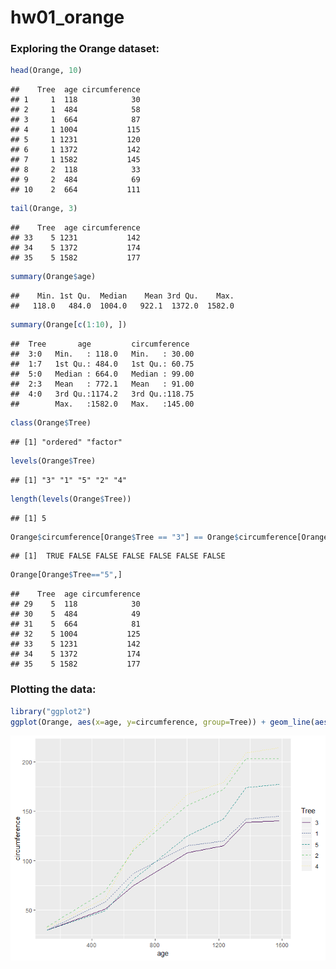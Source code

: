 hw01\_orange
================

### Exploring the Orange dataset:

``` r
head(Orange, 10)
```

    ##    Tree  age circumference
    ## 1     1  118            30
    ## 2     1  484            58
    ## 3     1  664            87
    ## 4     1 1004           115
    ## 5     1 1231           120
    ## 6     1 1372           142
    ## 7     1 1582           145
    ## 8     2  118            33
    ## 9     2  484            69
    ## 10    2  664           111

``` r
tail(Orange, 3)
```

    ##    Tree  age circumference
    ## 33    5 1231           142
    ## 34    5 1372           174
    ## 35    5 1582           177

``` r
summary(Orange$age)
```

    ##    Min. 1st Qu.  Median    Mean 3rd Qu.    Max. 
    ##   118.0   484.0  1004.0   922.1  1372.0  1582.0

``` r
summary(Orange[c(1:10), ])
```

    ##  Tree       age         circumference   
    ##  3:0   Min.   : 118.0   Min.   : 30.00  
    ##  1:7   1st Qu.: 484.0   1st Qu.: 60.75  
    ##  5:0   Median : 664.0   Median : 99.00  
    ##  2:3   Mean   : 772.1   Mean   : 91.00  
    ##  4:0   3rd Qu.:1174.2   3rd Qu.:118.75  
    ##        Max.   :1582.0   Max.   :145.00

``` r
class(Orange$Tree)
```

    ## [1] "ordered" "factor"

``` r
levels(Orange$Tree)
```

    ## [1] "3" "1" "5" "2" "4"

``` r
length(levels(Orange$Tree))
```

    ## [1] 5

``` r
Orange$circumference[Orange$Tree == "3"] == Orange$circumference[Orange$Tree == "1"]
```

    ## [1]  TRUE FALSE FALSE FALSE FALSE FALSE FALSE

``` r
Orange[Orange$Tree=="5",]
```

    ##    Tree  age circumference
    ## 29    5  118            30
    ## 30    5  484            49
    ## 31    5  664            81
    ## 32    5 1004           125
    ## 33    5 1231           142
    ## 34    5 1372           174
    ## 35    5 1582           177

### Plotting the data:

``` r
library("ggplot2")
ggplot(Orange, aes(x=age, y=circumference, group=Tree)) + geom_line(aes(linetype=Tree, color=Tree))
```

![](hw01_orange_files/figure-markdown_github/unnamed-chunk-5-1.png)
